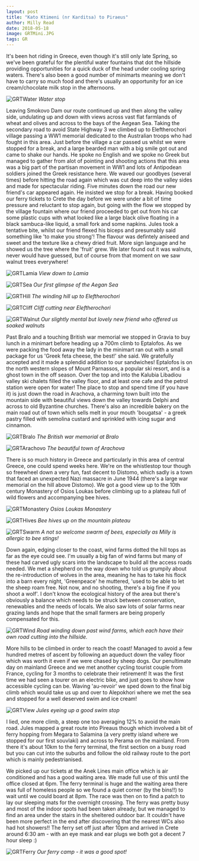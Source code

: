 ```yaml
---
layout: post
title: "Kato Ktimeni (nr Karditsa) to Piraeus"
author: Milly Read
date: 2018-05-18
image: GRTMini.JPG
tags: GR
---
```


It's been hot riding in Greece, even though it's still only late Spring, so we've been grateful for the plentiful water fountains that dot the hillside providing opportunities for a quick duck of the head under cooling spring waters. There's also been a good number of minimarts meaning we don't have to carry so much food and there's usually an opportunity for an ice cream/chocolate milk stop in the afternoons.

![GRTWater](assets/img/GRTWater.JPG) *Water stop*

Leaving Smokovo Dam our route continued up and then along the valley side, undulating up and down with views across vast flat farmlands of wheat and olives and across to the bays of the Aegean Sea. Taking the secondary road to avoid State Highway 3 we climbed up to Eleftherochori village passing a WW1 memorial dedicated to the Australian troops who had fought in this area. Just before the village a car passed us whilst we were stopped for a break, and a large bearded man with a big smile got out and came to shake our hands. He spoke no English and we spoke no Greek but managed to gather from alot of pointing and shooting actions that this area was a big part of the partisan movement in WW1 and lots of Antipodean soldiers joined the Greek resistance here. We waved our goodbyes (several times) before hitting the road again which was cut deep into the valley sides and made for spectacular riding. Five minutes down the road our new friend's car appeared again. He insisted we stop for a break. Having booked our ferry tickets to Crete the day before we were under a bit of time pressure and reluctant to stop again, but going with the flow we stopped by the village fountain where our friend proceeded to get out from his car some plastic cups with what looked like a large black olive floating in a black sambuca-like liquid, a small fork and some napkins. Jules took a tentative bite, whilst our friend flexed his biceps and presumably said something like 'to make you strong'! The flavour was defintely aniseed and sweet and the texture like a chewy dried fruit. More sign language and he showed us the tree where the 'fruit' grew. We later found out it was walnuts, never would have guessed, but of course from that moment on we saw walnut trees everywhere!

![GRTLamia](assets/img/GRTLamia.jpg) *View down to Lamia*

![GRTSea](assets/img/GRTSea.JPG) *Our first glimpse of the Aegan Sea*

![GRTHill](assets/img/GRTHill.jpg) *The winding hill up to Eleftherochori*

![GRTCliff](assets/img/GRTCliff.jpg) *Cliff cutting near Eleftherochori*

![GRTWalnut](assets/img/GRTWalnut.jpg) *Our slightly mental but lovely new friend who offered us soaked walnuts*

Past Bralo and a touching British war memorial we stopped in Gravia to buy lunch in a minimart before heading up a 700m climb to Eptalofos. As we were packing the food away the lady in the minimart ran out with a small package for us 'Greek feta cheese, the best!' she said. We gratefully accepted and it made a splendid addition to our sandwiches! Eptalofos is on the north western slopes of Mount Parnassos, a popular ski resort, and is a ghost town in the off season. Over the top and into the Kalubia Libadiou valley ski chalets filled the valley floor, and at least one cafe and the petrol station were open for water! The place to stop and spend time (if you have it) is just down the road in Arachova, a charming town built into the mountain side with beautiful views down the valley towards Delphi and across to old Byzantine churches. There's also an incredible bakery on the main road out of town which sells melt in your mouth 'bougatsa' - a greek pastry filled with semolina custard and sprinkled with icing sugar and cinnamon.

![GRTBralo](assets/img/GRTBralo.JPG) *The British war memorial at Bralo*

![GRTArachovo](assets/img/GRTArachovo.JPG) *The beautiful town of Arachova*

There is so much history in Greece and particularly in this area of central Greece, one could spend weeks here. We're on the whistlestop tour though so freewheel down a very fun, fast decent to Distomo, which sadly is a town that faced an unexpected Nazi massacre in June 1944 (there's a large war memorial on the hill above Distomo). We got a good view up to the 10th century Monastery of Osios Loukas before climbing up to a plateau full of wild flowers and accompanying bee hives. 

![GRTMonastery](assets/img/GRTMonastery.JPG) *Osios Loukas Monastery*

![GRTHives](assets/img/GRTHives.JPG) *Bee hives up on the mountain plateau*

![GRTSwarm](assets/img/GRTSwarm.JPG) *A not so welcome swarm of bees, especially as Milly is allergic to bee stings!*

Down again, edging closer to the coast, wind farms dotted the hill tops as far as the eye could see. I'm usually a big fan of wind farms but many of these had carved ugly scars into the landscape to build all the access roads needed. We met a shepherd on the way down who told us grumpily about the re-introduction of wolves in the area, meaning he has to take his flock into a barn every night, 'Greenpeace' he muttered, 'used to be able to let the sheep roam free. Not now, and no shooting, there's a big fine if you shoot a wolf'. I don't know the ecological history of the area but there's obviously a balance which needs to be struck between conservation, renewables and the needs of locals. We also saw lots of solar farms near grazing lands and hope that the small farmers are being properly compensated for this.

![GRTWind](assets/img/GRTWind.jpg) *Road winding down past wind farms, which each have their own road cutting into the hillside.*

More hills to be climbed in order to reach the coast! Managed to avoid a few hundred metres of ascent by following an aqueduct down the valley floor which was worth it even if we were chased by sheep dogs. Our penultimate day on mainland Greece and we met another cycling tourist couple from France, cycling for 3 months to celebrate their retirement! It was the first time we had seen a tourer on an electric bike, and just goes to show how accessible cycling can be. Waving 'au-revoir' we sped down to the final big climb which would take us up and over to Alepokhori where we met the sea and stopped for a well deserved swim and ice cream!

![GRTView](assets/img/GRTView.jpg) *Jules eyeing up a good swim stop*

I lied, one more climb, a steep one too averaging 12% to avoid the main road. Jules mapped a great route into Pireaus though which involved a bit of ferry hopping from Megara to Salamina (a very pretty island where we stopped for our first souvlaki) and across to Perama on the mainland. From there it's about 10km to the ferry terminal, the first section on a busy road but you can cut into the suburbs and follow the old railway route to the port which is mainly pedestrianised. 

We picked up our tickets at the Anek Lines main office which is air conditioned and has a good waiting area. We made full use of this until the office closed at 6pm. The ferry terminal is huge and the waiting area there was full of homeless people so we found a quiet corner (by the bins!!) to wait until we could board at 8pm. The race was then on to find a patch to lay our sleeping mats for the overnight crossing. The ferry was pretty busy and most of the indoor spots had been taken already, but we managed to find an area under the stairs in the sheltered outdoor bar. It couldn't have been more perfect in the end after discovering that the nearest WCs also had hot showers!! The ferry set off just after 10pm and arrived in Crete around 6:30 am - with an eye mask and ear plugs we both got a decent 7 hour sleep :)

![GRTFerry](assets/img/GRTFerry.jpg) *Our ferry camp - it was a good spot!*
